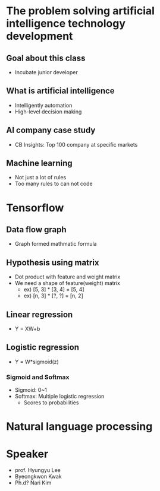 # The problem solving artificial intelligence technology development

## Goal about this class
- Incubate junior developer

## What is artificial intelligence
- Intelligently automation
- High-level decision making

## AI company case study
- CB Insights: Top 100 company at specific markets

## Machine learning
- Not just a lot of rules
- Too many rules to can not code

# Tensorflow

## Data flow graph
- Graph formed mathmatic formula

## Hypothesis using matrix
- Dot product with feature and weight matrix
- We need a shape of feature(weight) matrix
  - ex) [5, 3] * [3, 4] = [5, 4]
  - ex) [n, 3] * [?, ?] = [n, 2]

## Linear regression
- Y = XW+b

## Logistic regression
- Y = W\*sigmoid(z)

### Sigmoid and Softmax
- Sigmoid: 0~1
- Softmax: Multiple logistic regression
  - Scores to probabilities




# Natural language processing

## 


# Speaker
- prof. Hyungyu Lee
- Byeongkwon Kwak
- Ph.d? Nari Kim

## 
